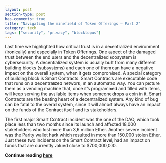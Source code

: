 ```yaml
---
layout: post
section-type: post
has-comments: true
title: "Navigating the minefield of Token Offerings — Part 2"
category: tech
tags: ["security", "privacy", "blocktopus"]
---
```


Last time we highlighted how critical trust is in a decentralized environment
(ironically) and especially in Token Offerings. One aspect of the damaged trust
between the end users and the decentralized ecosystem is cybersecurity. A
decentralized system is usually built from many different building blocks
(subsystems) and each one of them can have a negative impact on the overall
system, when it gets compromised. A special category of building block is Smart
Contracts. Smart Contracts are executable code that runs on a decentralized
network, in an automated way. You can picture them as a vending machine that,
once it’s programmed and filled with items, will keep serving the available
items when someone drops a coin in it. Smart Contracts are the beating heart of
a decentralized system. Αny kind of bug can be fatal to the overall system,
since it will almost always have an impact on the funds of the Contract itself
and its stakeholders.

The first major Smart Contract incident was the one of the DAO, which took place
less than two months since its launch and affected 18,000 stakeholders who lost
more than 3,6 million Ether. Another severe incident was the Parity wallet hack
which resulted in more than 150,000 stolen Ether. Just these two incidents on
the Smart Contract level, had an impact on funds that are currently valued close
to $700,000,000.

**Continue reading
[here](https://medium.com/blocktopus/navigating-the-minefield-of-token-offerings-part-2-c218bbc8146a)**
